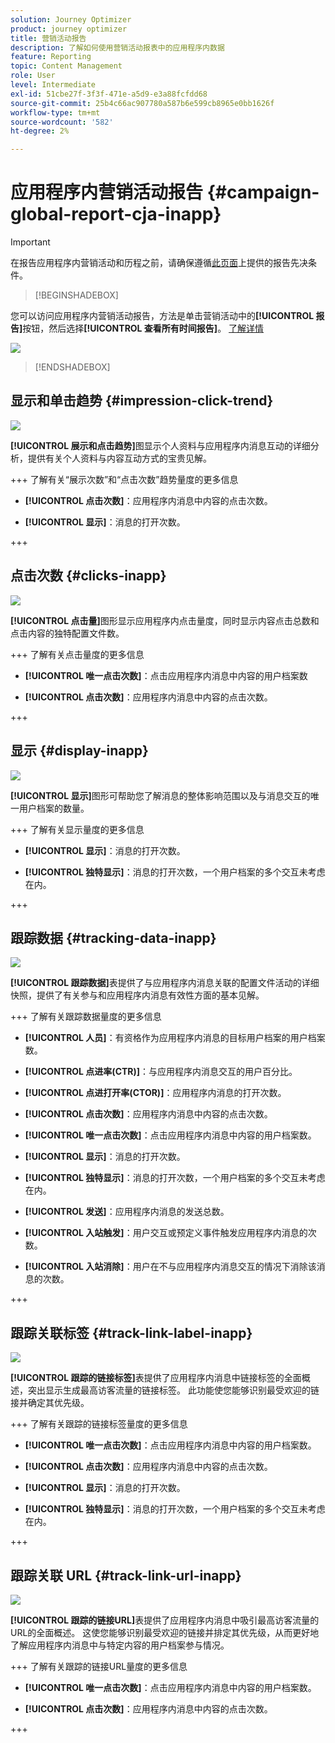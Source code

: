 ```yaml
---
solution: Journey Optimizer
product: journey optimizer
title: 营销活动报告
description: 了解如何使用营销活动报表中的应用程序内数据
feature: Reporting
topic: Content Management
role: User
level: Intermediate
exl-id: 51cbe27f-3f3f-471e-a5d9-e3a88fcfdd68
source-git-commit: 25b4c66ac907780a587b6e599cb8965e0bb1626f
workflow-type: tm+mt
source-wordcount: '582'
ht-degree: 2%

---
```


# 应用程序内营销活动报告 {#campaign-global-report-cja-inapp}

>[!IMPORTANT]
>
>在报告应用程序内营销活动和历程之前，请确保遵循[此页面](../in-app/inapp-configuration.md#experiment-prerequisites)上提供的报告先决条件。

>[!BEGINSHADEBOX]

您可以访问应用程序内营销活动报告，方法是单击营销活动中的&#x200B;**[!UICONTROL 报告]**&#x200B;按钮，然后选择&#x200B;**[!UICONTROL 查看所有时间报告]**。 [了解详情](report-gs-cja.md)

![](assets/report-access.png)

>[!ENDSHADEBOX]

## 显示和单击趋势 {#impression-click-trend}

![](assets/cja-inapp-impressions-click.png)

**[!UICONTROL 展示和点击趋势]**&#x200B;图显示个人资料与应用程序内消息互动的详细分析，提供有关个人资料与内容互动方式的宝贵见解。

+++ 了解有关“展示次数”和“点击次数”趋势量度的更多信息

* **[!UICONTROL 点击次数]**：应用程序内消息中内容的点击次数。

* **[!UICONTROL 显示]**：消息的打开次数。

+++

## 点击次数 {#clicks-inapp}

![](assets/cja-campaign-inapp-clicks.png)

**[!UICONTROL 点击量]**&#x200B;图形显示应用程序内点击量度，同时显示内容点击总数和点击内容的独特配置文件数。

+++ 了解有关点击量度的更多信息

* **[!UICONTROL 唯一点击次数]**：点击应用程序内消息中内容的用户档案数

* **[!UICONTROL 点击次数]**：应用程序内消息中内容的点击次数。

+++

## 显示 {#display-inapp}

![](assets/cja-campaign-inapp-displays.png)

**[!UICONTROL 显示]**&#x200B;图形可帮助您了解消息的整体影响范围以及与消息交互的唯一用户档案的数量。

+++ 了解有关显示量度的更多信息

* **[!UICONTROL 显示]**：消息的打开次数。

* **[!UICONTROL 独特显示]**：消息的打开次数，一个用户档案的多个交互未考虑在内。

+++

## 跟踪数据 {#tracking-data-inapp}

![](assets/cja-campaign-inapp-tracking-data.png)

**[!UICONTROL 跟踪数据]**&#x200B;表提供了与应用程序内消息关联的配置文件活动的详细快照，提供了有关参与和应用程序内消息有效性方面的基本见解。

+++ 了解有关跟踪数据量度的更多信息

* **[!UICONTROL 人员]**：有资格作为应用程序内消息的目标用户档案的用户档案数。

* **[!UICONTROL 点进率(CTR)]**：与应用程序内消息交互的用户百分比。

* **[!UICONTROL 点进打开率(CTOR)]**：应用程序内消息的打开次数。

* **[!UICONTROL 点击次数]**：应用程序内消息中内容的点击次数。

* **[!UICONTROL 唯一点击次数]**：点击应用程序内消息中内容的用户档案数。

* **[!UICONTROL 显示]**：消息的打开次数。

* **[!UICONTROL 独特显示]**：消息的打开次数，一个用户档案的多个交互未考虑在内。

* **[!UICONTROL 发送]**：应用程序内消息的发送总数。

* **[!UICONTROL 入站触发]**：用户交互或预定义事件触发应用程序内消息的次数。

* **[!UICONTROL 入站消除]**：用户在不与应用程序内消息交互的情况下消除该消息的次数。


+++

## 跟踪关联标签 {#track-link-label-inapp}

![](assets/cja-inapp-tracked-link-labels.png)

**[!UICONTROL 跟踪的链接标签]**&#x200B;表提供了应用程序内消息中链接标签的全面概述，突出显示生成最高访客流量的链接标签。 此功能使您能够识别最受欢迎的链接并确定其优先级。

+++ 了解有关跟踪的链接标签量度的更多信息

* **[!UICONTROL 唯一点击次数]**：点击应用程序内消息中内容的用户档案数。

* **[!UICONTROL 点击次数]**：应用程序内消息中内容的点击次数。

* **[!UICONTROL 显示]**：消息的打开次数。

* **[!UICONTROL 独特显示]**：消息的打开次数，一个用户档案的多个交互未考虑在内。

+++

## 跟踪关联 URL {#track-link-url-inapp}

![](assets/cja-inapp-tracked-link-urls.png)

**[!UICONTROL 跟踪的链接URL]**&#x200B;表提供了应用程序内消息中吸引最高访客流量的URL的全面概述。 这使您能够识别最受欢迎的链接并排定其优先级，从而更好地了解应用程序内消息中与特定内容的用户档案参与情况。

+++ 了解有关跟踪的链接URL量度的更多信息

* **[!UICONTROL 唯一点击次数]**：点击应用程序内消息中内容的用户档案数。

* **[!UICONTROL 点击次数]**：应用程序内消息中内容的点击次数。

+++
